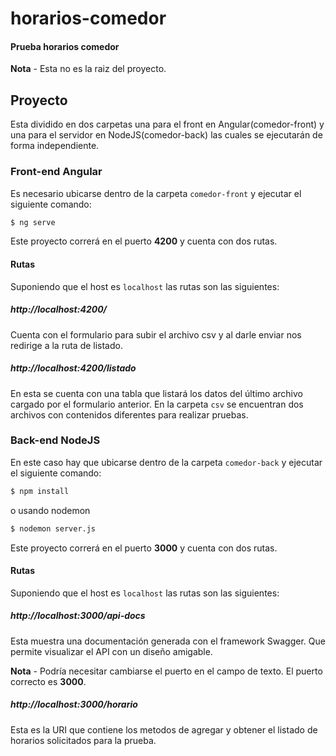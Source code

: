 # horarios-comedor
#### Prueba horarios comedor

**Nota** - Esta no es la raiz del proyecto.

## Proyecto

Esta dividido en dos carpetas una para el front en Angular(comedor-front) y una para el 
servidor en NodeJS(comedor-back) las cuales se ejecutarán de forma independiente.

### Front-end Angular

Es necesario ubicarse dentro de la carpeta `comedor-front` y ejecutar el siguiente comando:

```sh
$ ng serve
```

Este proyecto correrá en el puerto **4200** y cuenta con dos rutas.

#### Rutas

Suponiendo que el host es `localhost` las rutas son las siguientes:

##### http://localhost:4200/ 

Cuenta con el formulario para subir el archivo csv y al darle enviar nos redirige a la ruta de listado.

##### http://localhost:4200/listado

En esta se cuenta con una tabla que listará los datos del último archivo cargado por el formulario anterior.
En la carpeta `csv` se encuentran dos archivos con contenidos diferentes para realizar pruebas.

### Back-end NodeJS

En este caso hay que ubicarse dentro de la carpeta `comedor-back` y ejecutar el siguiente comando:

```sh
$ npm install
```

o usando nodemon

```sh
$ nodemon server.js
```

Este proyecto correrá en el puerto **3000** y cuenta con dos rutas.

#### Rutas

Suponiendo que el host es `localhost` las rutas son las siguientes:

##### http://localhost:3000/api-docs 

Esta muestra una documentación generada con el framework Swagger. Que permite visualizar el API con un diseño amigable.

**Nota** - Podría necesitar cambiarse el puerto en el campo de texto. El puerto correcto es **3000**.

##### http://localhost:3000/horario

Esta es la URI que contiene los metodos de agregar y obtener el listado de horarios solicitados para la prueba.
